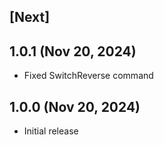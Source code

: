 ## [Next]

## 1.0.1 (Nov 20, 2024)

* Fixed SwitchReverse command

## 1.0.0 (Nov 20, 2024)

* Initial release
